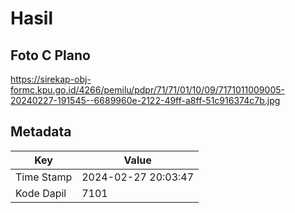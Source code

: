 # Hasil

## Foto C Plano

https://sirekap-obj-formc.kpu.go.id/4266/pemilu/pdpr/71/71/01/10/09/7171011009005-20240227-191545--6689960e-2122-49ff-a8ff-51c916374c7b.jpg


## Metadata

| Key        | Value               |
| ---------- | ------------------- |
| Time Stamp | 2024-02-27 20:03:47 |
| Kode Dapil | 7101                |



